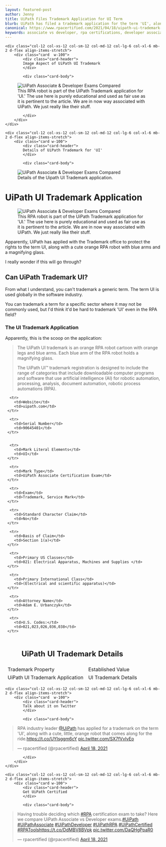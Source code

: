 ```yaml
---
layout: featured-post
author: Jenny
title: UiPath Files Trademark Application for UI Term
blurb: UiPath has filed a trademark application for the term 'UI', along with a cute, orange robot character with green arms.
canonical: https://www.rpacertified.com/2021/04/18/uipath-ui-trademark-application.html
keywords: associate vs developer, rpa certifications, developer associate compared, UiRPA, UiARD, RPA Certification Choices, UiPath Certification Choice, Compare Associate Developer Exams
---
```


<div class="row">
	
    <div class="col-12 col-xs-12 col-sm-12 col-md-12 col-lg-6 col-xl-6 mb-2 d-flex align-items-stretch">
        <div class="card  w-100">
            <div class="card-header">
            Image Aspect of UiPath UI Trademark
            </div>

            <div class="card-body">
<!-- **************************** -->       


<figure class="figure">
  <img src="https://www.rpacertified.com/assets/uipath-trademark-image.jpg" alt="UiPath Associate & Developer Exams Compared" class="img-fluid mx-auto d-block img-thumbnail rounded ">
  <figcaption class="figure-caption">This RPA robot is part of the UiPath Trademark application for 'UI.' The use here is purely educational and used as fair use as it is pertinent to the article. We are in now way associated with UiPath. We just really like their stuff.</figcaption>
</figure>



<!-- **************************** -->   
            
            
            </div>
        </div>
    </div>
	
	<div class="col-12 col-xs-12 col-sm-12 col-md-12 col-lg-6 col-xl-6 mb-2 d-flex align-items-stretch">
        <div class="card w-100">
            <div class="card-header">
            Details of UiPath Trademark for 'UI'
            </div>

            <div class="card-body">
<figure class="figure">
  <img src="https://www.rpacertified.com/assets/uipath-trademark-ui-application.jpg" alt="UiPath Associate & Developer Exams Compared" class="img-fluid mx-auto d-block img-thumbnail rounded ">
  <figcaption class="figure-caption">Details of the Uipath UI Trademark application.</figcaption>
</figure>
            </div>
        </div>
    </div>
	
</div>

# UiPath UI Trademark Application

<figure class="figure">
  <img src="https://www.rpacertified.com/assets/uipath-trademark-image.jpg" alt="UiPath Associate & Developer Exams Compared" class="img-fluid mx-auto d-block img-thumbnail rounded ">
  <figcaption class="figure-caption">This RPA robot is part of the UiPath Trademark application for 'UI.' The use here is purely educational and used as fair use as it is pertinent to the article. We are in now way associated with UiPath. We just really like their stuff.</figcaption>
</figure>

Apparently, UiPath has applied with the Trademark office to protect the rights to the term UI, along with a cute orange RPA robot with blue arms and a magnifying glass.

I really wonder if this will go through?

## Can UiPath Trademark UI?

From what I understand, you can't trademark a generic term. The term UI is used globally in the software industry.

You can trademark a term for a specific sector where it may not be commonly used, but I'd think it'd be hard to trademark 'UI' even in the RPA field?

### The UI Trademark Application

Apparently, this is the scoop on the application:



<blockquote>
The UiPath UI trademark is an orange RPA robot cartoon with orange legs and blue arms. Each blue arm of the RPA robot holds a magnifying glass.

The UiPath UI™ trademark registration is designed to include the range of categories that include downloadable computer programs and software that use artificial intelligence (AI) for robotic automation, processing, analysis, document automation, robotic process automations (RPA).
</blockquote>


<table  class="table table-light table-striped table-bordered border-secondary">
	
  <thead class="table table-primary" >
	<tr>
		<td colspan="3" class="table-dark"><center><h2>UiPath UI Trademark Details</h2></center></td>
</tr>	
    <tr>
      <td>Trademark Property</td>
      <td>Established Value</td>
    </tr>
  </thead>

  <tbody>
	
	
      <tr>
        <td>Website</td>
        <td>uipath.com</td>
     </tr>
     
      <tr>
        <td>Serial Number</td>
        <td>90645401</td>
     </tr>

      
      <tr>
        <td>Mark Literal Elements</td>
        <td>UI</td>
     </tr>
     
      <tr>
        <td>Mark Type</td>
        <td>UiPath Associate Certification Exam</td>
     </tr>
     
      <tr>
        <td>Exam</td>
        <td>Trademark, Service Mark</td>
     </tr>
     
      <tr>
        <td>Standard Character Claim</td>
        <td>No</td>
     </tr>
     
      <tr>
        <td>Basis of Claim</td>
        <td>Section 1(a)</td>
     </tr>
     
      <tr>
        <td>Primary US Classes</td>
        <td>021: Electrical Apparatus, Machines and Supplies </td>
     </tr>
     
      <tr>
        <td>Primary International Class</td>
        <td>(Electrical and scientific apparatus)</td>
     </tr>
     
      <tr>
        <td>Attorney Name</td>
        <td>Adam E. Urbanczyk</td>
     </tr>
     
      <tr>
        <td>U.S. Codes:</td>
        <td>021,023,026,036,038</td>
     </tr>

    
  </tbody>

  <tfoot class="table-secondary">
     <tr>
      <td>UiPath UI Trademark Application</td>
      <td>UI Trademark Details</td>
     </tr>
  </tfoot>
  
</table>


<div class="row">
	
    <div class="col-12 col-xs-12 col-sm-12 col-md-12 col-lg-6 col-xl-6 mb-2 d-flex align-items-stretch">
        <div class="card  w-100">
            <div class="card-header">
            Talk about it on Twitter
            </div>

            <div class="card-body">
<!-- **************************** -->       


<blockquote class="twitter-tweet"><p lang="en" dir="ltr">RPA industry leader <a href="https://twitter.com/UiPath?ref_src=twsrc%5Etfw">@UiPath</a> has applied for a trademark on the term &#39;UI&#39;, along with a cute, little, orange robot that comes along for the ride.<a href="https://t.co/UYIsggm6cY">https://t.co/UYIsggm6cY</a> <a href="https://t.co/SX7fVvIvEo">pic.twitter.com/SX7fVvIvEo</a></p>&mdash; rpacertified (@rpacertified) <a href="https://twitter.com/rpacertified/status/1383871048140025859?ref_src=twsrc%5Etfw">April 18, 2021</a></blockquote> <script async src="https://platform.twitter.com/widgets.js" charset="utf-8"></script> 


<!-- **************************** -->   
            
            
            </div>
        </div>
    </div>
	
	<div class="col-12 col-xs-12 col-sm-12 col-md-12 col-lg-6 col-xl-6 mb-2 d-flex align-items-stretch">
        <div class="card w-100">
            <div class="card-header">
            Get UiPath Certified
            </div>

            <div class="card-body">
<blockquote class="twitter-tweet"><p lang="en" dir="ltr">Having trouble deciding which <a href="https://twitter.com/hashtag/RPA?src=hash&amp;ref_src=twsrc%5Etfw">#RPA</a> certification exam to take? Here we compare UiPath Associate vs Developer exams.<a href="https://twitter.com/hashtag/UiPath?src=hash&amp;ref_src=twsrc%5Etfw">#UiPath</a> <a href="https://twitter.com/hashtag/UiPathAssociate?src=hash&amp;ref_src=twsrc%5Etfw">#UiPathAssociate</a> <a href="https://twitter.com/hashtag/UiPathDeveloper?src=hash&amp;ref_src=twsrc%5Etfw">#UiPathDeveloper</a> <a href="https://twitter.com/hashtag/UiPathRPA?src=hash&amp;ref_src=twsrc%5Etfw">#UiPathRPA</a> <a href="https://twitter.com/hashtag/UiPathCertified?src=hash&amp;ref_src=twsrc%5Etfw">#UiPathCertified</a> <a href="https://twitter.com/hashtag/RPATools?src=hash&amp;ref_src=twsrc%5Etfw">#RPATools</a><a href="https://t.co/DdMBV8BVpk">https://t.co/DdMBV8BVpk</a> <a href="https://t.co/DaQHgPpaR0">pic.twitter.com/DaQHgPpaR0</a></p>&mdash; rpacertified (@rpacertified) <a href="https://twitter.com/rpacertified/status/1383851087157858304?ref_src=twsrc%5Etfw">April 18, 2021</a></blockquote> <script async src="https://platform.twitter.com/widgets.js" charset="utf-8"></script> 
            </div>
        </div>
    </div>
	
</div>
